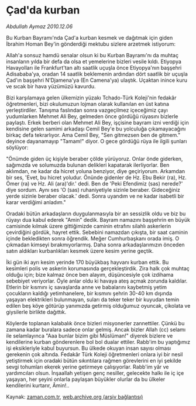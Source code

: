 # Çad'da kurban

*Abdullah Aymaz 2010.12.06*

<td class="columnist-detail">
<p>Bu Kurban Bayramı'nda Çad'a kurban kesmek ve dağıtmak için giden İbrahim Homan Bey'in gönderdiği mektubu sizlere arzetmek istiyorum:</p>
<p>
<div id="haberMetinDiv">
<p>Allah'a sonsuz hamdü senalar olsun ki bu Kurban Bayramı'nı da muhtaç insanların yılda bir defa da olsa et yemelerine bizleri vesile kıldı. Etiyopya Havayolları ile Frankfurt'tan altı saatlik uçuşla önce Etiyopya'nın başşehri Adisababa'ya, oradan 14 saatlik beklemenin ardından dört saatlik bir uçuşla Çad'ın başşehri N'Djamena'ya (En Camena'ya) ulaştık. Uçaktan inince kuru ve sıcak bir hava yüzümüzü kavurdu.
<p>Bizi karşılamaya gelen ülkemizin yüzakı Tchado-Türk Koleji'nin fedakâr öğretmenleri, bizi okulumuzun lojman olarak kullanılan en üst katına yerleştirdiler. Tanışma faslından sonra vazgeçilmez içeceğimiz çayı yudumlarken Mehmet Ali Bey, gelmeden önce gördüğü rüyasını bizlerle paylaştı. Erkek berberi olan Mehmet Ali Bey, işçisine bayram izni verdiği için kendisine gelen samimi arkadaşı Cemil Bey'e bu yolculuğa çıkamayacağını birkaç defa tekrarlıyor. Ama Cemil Bey, "Sen gitmezsen ben de gitmem." deyince dayanamayıp "Tamam!" diyor. O gece gördüğü rüya ile ilgili şunları söylüyor:
<p>"Önümde giden üç kişiyle beraber çölde yürüyoruz. Onlar önde giderken, sağımızda ve solumuzda bulunan delikleri kapatarak ilerliyorlar. Ben aklımdan, ne kadar da hicret yoluna benziyor, diye geçiriyorum. Arkamdan bir ses, 'Evet, bu hicret yoludur. Önünde gidenler de Hz. Ebu Bekir (ra), Hz. Ömer (ra) ve Hz. Ali (ara)'dir.' dedi. Ben de 'Peki Efendimiz (sas) nerede?' diye sordum. Aynı ses 'O (sas) ruhaniyetiyle sizinle beraber. Gideceğiniz yerde sizinle beraber olacak.' dedi. Sonra uyandım ve ne kadar isabetli bir karar verdiğimi anladım."
<p>Oradaki bütün arkadaşların duygulanmasıyla bir an sessizlik oldu ve biz bu rüyayı dua kabul ederek "Amin" dedik. Bayram namazını başşehrin en büyük camisinde kılmak üzere gittiğimizde caminin etrafını silahlı askerlerin çevirdiğini gördük, hayret ettik. Sebebini namazdan çıkışta, bir saat caminin içinde bekledikten sonra öğrendik. Meğer Cumhurbaşkanı orada imiş. O çıkmadan kimseyi bırakmıyorlarmış. Daha sonra arkadaşlarımızın önceden satın aldıkları kurbanlıkları kesmek üzere kesim yerine geçtik.
<p>İki gün iki ayrı kesim yerinde 170 büyükbaş hayvanı kurban ettik. Bu kesimleri polis ve askerin korumasında gerçekleştirdik. Zira halk çok muhtaç olduğu için; bize kalmaz önce ben alayım, düşüncesiyle çok izdihama sebebiyet veriyorlar. Öyle anlar oldu ki havaya ateş açmak zorunda kaldılar. Etlerin bir kısmını iç savaşlarda anne ve babalarını kaybetmiş yetim çocukların kaldığı yetimhanelere, bir kısmını şehrin 30-40 km dışında yaşayan elektrikleri bulunmayan, suları da teker teker bir kuyudan temin edilen beş köye götürüp yanımızda getirmiş olduğumuz oyuncak, çikolata ve giysilerle birlikte dağıttık.
<p>Köylerde toplanan kalabalık önce bizleri misyonerler zannettiler. Çünkü bu zamana kadar buralara sadece onlar gelmiş. Ancak bizler Allah (cc) selamı ile selamlayınca "Aaa bunlar bizim gibi Müslüman!" diyerek bizlere ve kendilerine kurban gönderenlere bol bol dualar ettiler. Rabb'im bu yaptığımız işi eksikleriyle kabul buyursun. Bu ülkede okuyan insan sayısı olması gerekenin çok altında. Fedakâr Türk Koleji öğretmenleri onlara iyi bir nesil yetiştirmek için oradaki bütün sıkıntılara rağmen görevlerini en iyi şekilde sevgi tohumları ekerek yerine getirmeye çalışıyorlar. Rabb'im yâr ve yardımcıları olsun. İnşaallah yetişen genç nesiller, gelecekte halkı ile iç içe yaşayan, her şeyini onlarla paylaşan büyükler olurlar da bu ülkeler kendilerini kurtarır, Âmin!.. </p></p></p></p></p></p></div>
</p>
<a href="http://web.archive.org/web/20101218162812/mailto:/">
</a></td>

Kaynak: [zaman.com.tr](http://zaman.com.tr/yazar.do?yazino=1061394), [web.archive.org (arşiv bağlantısı)](http://web.archive.org/web/20101218162812/http://www.zaman.com.tr:80/yazar.do?yazino=1061394)
